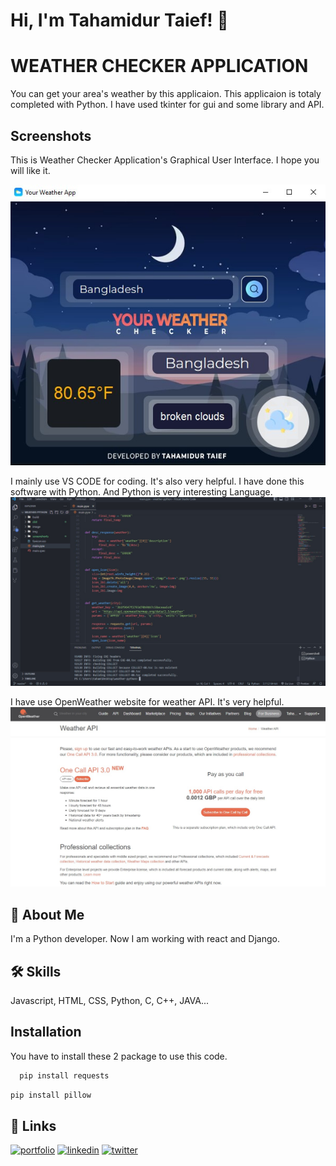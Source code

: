 
# Hi, I'm Tahamidur Taief! 👋


# WEATHER CHECKER APPLICATION

You can get your area's weather by this applicaion. This applicaion is totaly completed with Python. I have used tkinter for gui and some library and API.


## Screenshots
This is Weather Checker Application's Graphical User Interface. I hope you will like it.

![Application GUI](https://github.com/TahamidurTaief/WeatherChecker-Python-DesktopApplications/blob/master/screenshorts/gui.jpg)


I mainly use VS CODE for coding. It's also very helpful. I have done this software with Python. And Python is very interesting Language.
![API WEBSITE](https://github.com/TahamidurTaief/WeatherChecker-Python-DesktopApplications/blob/master/screenshorts/code.jpg)


I have use OpenWeather website for weather API. It's very helpful.
![API WEBSITE](https://github.com/TahamidurTaief/WeatherChecker-Python-DesktopApplications/blob/master/screenshorts/api_openweather.jpg)






## 🚀 About Me
I'm a Python developer.
Now I am working with react and Django.


## 🛠 Skills
Javascript, HTML, CSS, Python, C, C++, JAVA...


## Installation

You have to install these 2 package to use this code.

```bash
  pip install requests
```

```bash
pip install pillow
```
    
## 🔗 Links
[![portfolio](https://img.shields.io/badge/my_portfolio-000?style=for-the-badge&logo=ko-fi&logoColor=white)](https://tahamidurtaief.me/)
[![linkedin](https://img.shields.io/badge/linkedin-0A66C2?style=for-the-badge&logo=linkedin&logoColor=white)](https://www.linkedin.com/tahamidurtaief)
[![twitter](https://img.shields.io/badge/twitter-1DA1F2?style=for-the-badge&logo=twitter&logoColor=white)](https://twitter.com/tahamidurtaief)

